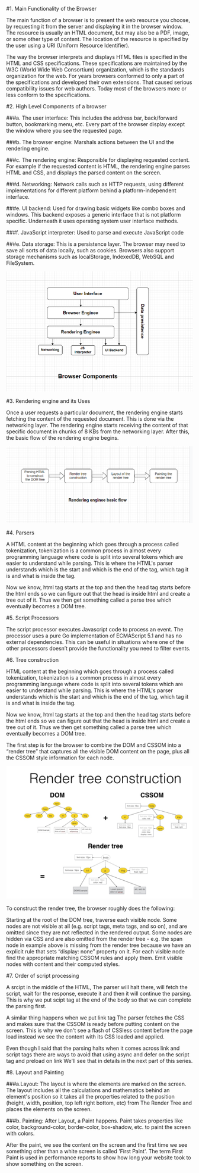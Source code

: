 #1. Main Functionality of the Browser

The main function of a browser is to present the web resource you choose, by requesting it from the server and displaying it in the browser window. The resource is usually an HTML document, but may also be a PDF, image, or some other type of content. The location of the resource is specified by the user using a URI (Uniform Resource Identifier).

The way the browser interprets and displays HTML files is specified in the HTML and CSS specifications. These specifications are maintained by the W3C (World Wide Web Consortium) organization, which is the standards organization for the web. For years browsers conformed to only a part of the specifications and developed their own extensions. That caused serious compatibility issues for web authors. Today most of the browsers more or less conform to the specifications.

#2. High Level Components of a browser

###a. The user interface:
This includes the address bar, back/forward button, bookmarking menu, etc. Every part of the browser display except the window where you see the requested page.

###b. The browser engine:
Marshals actions between the UI and the rendering engine.

###c. The rendering engine:
Responsible for displaying requested content. For example if the requested content is HTML, the rendering engine parses HTML and CSS, and displays the parsed content on the screen.

###d. Networking:
Network calls such as HTTP requests, using different implementations for different platform behind a platform-independent interface.

###e. UI backend:
Used for drawing basic widgets like combo boxes and windows. This backend exposes a generic interface that is not platform specific. Underneath it uses operating system user interface methods.

###f. JavaScript interpreter:
Used to parse and execute JavaScript code

###e. Data storage:
This is a persistence layer. The browser may need to save all sorts of data locally, such as cookies. Browsers also support storage mechanisms such as localStorage, IndexedDB, WebSQL and FileSystem.

![Getting Started](./Browser%20components.png)

#3. Rendering engine and its Uses

Once a user requests a particular document, the rendering engine starts fetching the content of the requested document. This is done via the networking layer. The rendering engine starts receiving the content of that specific document in chunks of 8 KBs from the networking layer. After this, the basic flow of the rendering engine begins. 

![Getting Started](./Flow%20of%20rendering%20enginee.png)

#4. Parsers

A HTML content at the beginning which goes through a process called tokenization, tokenization is a common process in almost every programming language where code is split into several tokens which are easier to understand while parsing. This is where the HTML's parser understands which is the start and which is the end of the tag, which tag it is and what is inside the tag.

Now we know, html tag starts at the top and then the head tag starts before the html ends so we can figure out that the head is inside html and create a tree out of it. Thus we then get something called a parse tree which eventually becomes a DOM tree.


#5. Script Processors

The script processor executes Javascript code to process an event. The processor uses a pure Go implementation of ECMAScript 5.1 and has no external dependencies. This can be useful in situations where one of the other processors doesn’t provide the functionality you need to filter events.

#6. Tree construction

HTML content at the beginning which goes through a process called tokenization, tokenization is a common process in almost every programming language where code is split into several tokens which are easier to understand while parsing. This is where the HTML's parser understands which is the start and which is the end of the tag, which tag it is and what is inside the tag.

Now we know, html tag starts at the top and then the head tag starts before the html ends so we can figure out that the head is inside html and create a tree out of it. Thus we then get something called a parse tree which eventually becomes a DOM tree.

The first step is for the browser to combine the DOM and CSSOM into a “render tree” that captures all the visible DOM content on the page, plus all the CSSOM style information for each node.

![Getting Started](Tree%20construction.png)

To construct the render tree, the browser roughly does the following:

Starting at the root of the DOM tree, traverse each visible node.
Some nodes are not visible at all (e.g. script tags, meta tags, and so on), and are omitted since they are not reflected in the rendered output.
Some nodes are hidden via CSS and are also omitted from the render tree - e.g. the span node in example above is missing from the render tree because we have an explicit rule that sets “display: none” property on it.
For each visible node find the appropriate matching CSSOM rules and apply them.
Emit visible nodes with content and their computed styles.


#7. Order of script processing

A srcipt in the middle of the HTML, The parser will halt there, will fetch the script, wait for the response, execute it and then it will continue the parsing. This is why we put scipt tag at the end of the body so that we can complete the parsing first.

A similar thing happens when we put link tag The parser fetches the CSS and makes sure that the CSSOM is ready before putting content on the screen. This is why we don't see a flash of CSSless content before the page load instead we see the content with its CSS loaded and applied.

Even though I said that the parsing halts when it comes across link and script tags there are ways to avoid that using async and defer on the script tag and preload on link We'll see that in details in the next part of this series.

#8. Layout and Painting

###a.Layout:
The layout is where the elements are marked on the screen. The layout includes all the calculations and mathematics behind an element's position so it takes all the properties related to the position (height, width, position, top left right bottom, etc) from The Render Tree and places the elements on the screen.

###b. Painting:
After Layout, a Paint happens. Paint takes properties like color, background-color, border-color, box-shadow, etc. to paint the screen with colors.

After the paint, we see the content on the screen and the first time we see something other than a white screen is called 'First Paint'. The term First Paint is used in performance reports to show how long your website took to show something on the screen.